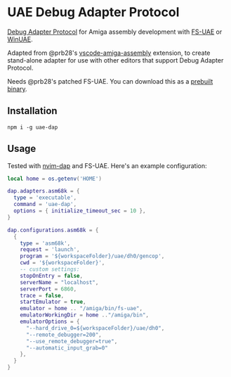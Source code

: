 # UAE Debug Adapter Protocol

[Debug Adapter Protocol](https://microsoft.github.io/debug-adapter-protocol/) for Amiga assembly development with
[FS-UAE](https://fs-uae.net/) or [WinUAE](https://www.winuae.net/).

Adapted from @prb28's [vscode-amiga-assembly](https://github.com/prb28/vscode-amiga-assembly) extension,
to create stand-alone adapter for use with other editors that support Debug Adapter Protocol.

Needs @prb28's patched FS-UAE. You can download this as a [prebuilt binary](https://github.com/prb28/vscode-amiga-assembly-binaries).

## Installation

```
npm i -g uae-dap
```

## Usage

Tested with [nvim-dap](https://github.com/mfussenegger/nvim-dap) and FS-UAE.
Here's an example configuration:

```lua
local home = os.getenv('HOME')

dap.adapters.asm68k = {
  type = 'executable',
  command = 'uae-dap',
  options = { initialize_timeout_sec = 10 },
}

dap.configurations.asm68k = {
  {
    type = 'asm68k',
    request = 'launch',
    program = '${workspaceFolder}/uae/dh0/gencop',
    cwd = '${workspaceFolder}',
    -- custom settings:
    stopOnEntry = false,
    serverName = "localhost",
    serverPort = 6860,
    trace = false,
    startEmulator = true,
    emulator = home .. "/amiga/bin/fs-uae",
    emulatorWorkingDir = home .."/amiga/bin",
    emulatorOptions = {
      "--hard_drive_0=${workspaceFolder}/uae/dh0",
      "--remote_debugger=200",
      "--use_remote_debugger=true",
      "--automatic_input_grab=0"
    },
  }
}

```
